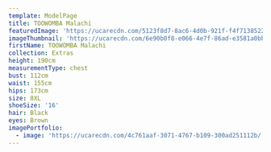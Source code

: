 ```yaml
---
template: ModelPage
title: TOOWOMBA Malachi
featuredImage: 'https://ucarecdn.com/5123f8d7-8ac6-4d0b-921f-f4f7138522bb/'
imageThumbnail: 'https://ucarecdn.com/6e90b0f8-e066-4e7f-86ad-e3581a0bb4d0/'
firstName: TOOWOMBA Malachi
collection: Extras
height: 190cm
measurementType: chest
bust: 112cm
waist: 155cm
hips: 173cm
size: 8XL
shoeSize: '16'
hair: Black
eyes: Brown
imagePortfolio:
  - image: 'https://ucarecdn.com/4c761aaf-3071-4767-b109-300ad251112b/'
---
```


